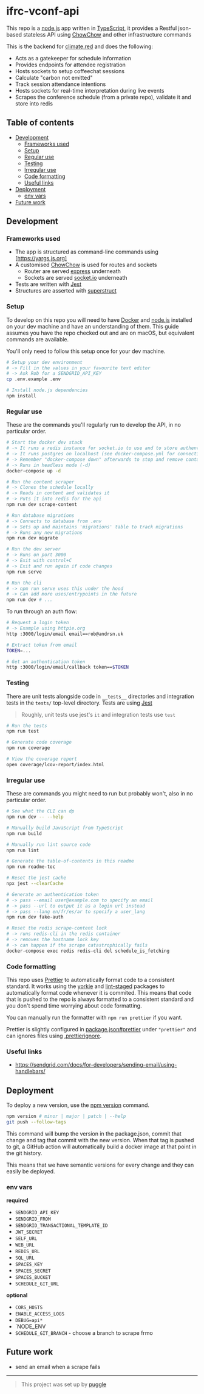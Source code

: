 # ifrc-vconf-api

This repo is a [node.js](https://nodejs.org/en/) app
written in [TypeScript](https://www.typescriptlang.org),
it provides a Restful json-based stateless API using [ChowChow](https://github.com/robb-j/chowchow/)
and other infrastructure commands

This is the backend for [climate.red](https://climate.red) and does the following:

- Acts as a gatekeeper for schedule information
- Provides endpoints for attendee registration
- Hosts sockets to setup coffeechat sessions
- Calculate "carbon not emitted"
- Track session attendance intentions
- Hosts sockets for real-time interpretation during live events
- Scrapes the conference schedule (from a private repo), validate it and store into redis

<!-- toc-head -->

## Table of contents

- [Development](#development)
  - [Frameworks used](#frameworks-used)
  - [Setup](#setup)
  - [Regular use](#regular-use)
  - [Testing](#testing)
  - [Irregular use](#irregular-use)
  - [Code formatting](#code-formatting)
  - [Useful links](#useful-links)
- [Deployment](#deployment)
  - [env vars](#env-vars)
- [Future work](#future-work)

<!-- toc-tail -->

## Development

### Frameworks used

- The app is structured as command-line commands using [https://yargs.js.org]
- A customised [ChowChow](https://github.com/robb-j/chowchow/) is used for routes and sockets
  - Router are served [express](https://expressjs.com) underneath
  - Sockets are served [socket.io](https://socket.io) underneath
- Tests are written with [Jest](https://jestjs.io)
- Structures are asserted with [superstruct](https://github.com/ianstormtaylor/superstruct#readme)

### Setup

To develop on this repo you will need to have [Docker](https://www.docker.com/) and
[node.js](https://nodejs.org) installed on your dev machine and have an understanding of them.
This guide assumes you have the repo checked out and are on macOS, but equivalent commands are available.

You'll only need to follow this setup once for your dev machine.

```bash
# Setup your dev environment
# -> Fill in the values in your favourite text editor
# -> Ask Rob for a SENDGRID_API_KEY
cp .env.example .env

# Install node.js dependencies
npm install
```

### Regular use

These are the commands you'll regularly run to develop the API, in no particular order.

```bash
# Start the docker dev stack
# -> It runs a redis instance for socket.io to use and to store authentications
# -> It runs postgres on localhost (see docker-compose.yml for connection details)
# -> Remember "docker-compose down" afterwards to stop and remove containers
# -> Runs in headless mode (-d)
docker-compose up -d

# Run the content scraper
# -> Clones the schedule locally
# -> Reads in content and validates it
# -> Puts it into redis for the api
npm run dev scrape-content

# Run database migrations
# -> Connects to database from .env
# -> Sets up and maintains 'migrations' table to track migrations
# -> Runs any new migrations
npm run dev migrate

# Run the dev server
# -> Runs on port 3000
# -> Exit with control+C
# -> Exit and run again if code changes
npm run serve

# Run the cli
# -> npm run serve uses this under the hood
# -> Can add more uses/entrypoints in the future
npm run dev # ...
```

To run through an auth flow:

```bash
# Request a login token
# -> Example using httpie.org
http :3000/login/email email==rob@andrsn.uk

# Extract token from email
TOKEN=...

# Get an authentication token
http :3000/login/email/callback token==$TOKEN
```

### Testing

There are unit tests alongside code in `__tests__` directories
and integration tests in the `tests/` top-level directory.
Tests are using [Jest](https://jestjs.io/)

> Roughly, unit tests use jest's `it` and integration tests use `test`

```bash
# Run the tests
npm run test

# Generate code coverage
npm run coverage

# View the coverage report
open coverage/lcov-report/index.html
```

### Irregular use

These are commands you might need to run but probably won't, also in no particular order.

```bash
# See what the CLI can dp
npm run dev -- --help

# Manually build JavaScript from TypeScript
npm run build

# Manually run lint source code
npm run lint

# Generate the table-of-contents in this readme
npm run readme-toc

# Reset the jest cache
npx jest --clearCache

# Generate an authentication token
# -> pass --email user@example.com to specify an email
# -> pass --url to output it as a login url instead
# -> pass --lang en/fr/es/ar to specify a user_lang
npm run dev fake-auth

# Reset the redis scrape-content lock
# -> runs redis-cli in the redis container
# -> removes the hostname lock key
# -> can happen if the scrape catastrophically fails
docker-compose exec redis redis-cli del schedule_is_fetching
```

### Code formatting

This repo uses [Prettier](https://prettier.io/) to automatically format code to a consistent standard.
It works using the [yorkie](https://www.npmjs.com/package/yorkie)
and [lint-staged](https://www.npmjs.com/package/lint-staged) packages to
automatically format code whenever it is commited.
This means that code that is pushed to the repo is always formatted to a consistent standard
and you don't spend time worrying about code formatting.

You can manually run the formatter with `npm run prettier` if you want.

Prettier is slightly configured in [package.json#prettier](/package.json) under `"prettier"`
and can ignores files using [.prettierignore](/.prettierignore).

### Useful links

- https://sendgrid.com/docs/for-developers/sending-email/using-handlebars/

## Deployment

To deploy a new version, use the [npm version](https://docs.npmjs.com/cli/version) command.

```bash
npm version # minor | major | patch | --help
git push --follow-tags
```

This command will bump the version in the package.json, commit that change
and tag that commit with the new version.
When that tag is pushed to git, a GitHub action will automatically
build a docker image at that point in the git history.

This means that we have semantic versions for every change
and they can easily be deployed.

### env vars

**required**

- `SENDGRID_API_KEY`
- `SENDGRID_FROM`
- `SENDGRID_TRANSACTIONAL_TEMPLATE_ID`
- `JWT_SECRET`
- `SELF_URL`
- `WEB_URL`
- `REDIS_URL`
- `SQL_URL`
- `SPACES_KEY`
- `SPACES_SECRET`
- `SPACES_BUCKET`
- `SCHEDULE_GIT_URL`

**optional**

- `CORS_HOSTS`
- `ENABLE_ACCESS_LOGS`
- `DEBUG=api*`
- `NODE_ENV
- `SCHEDULE_GIT_BRANCH` - choose a branch to scrape frmo

## Future work

- send an email when a scrape fails

---

> This project was set up by [puggle](https://npm.im/puggle)
